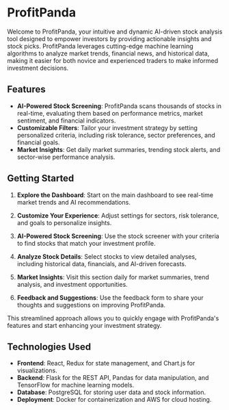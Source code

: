 # ProfitPanda

Welcome to ProfitPanda, your intuitive and dynamic AI-driven stock analysis tool designed to empower investors by providing actionable insights and stock picks. ProfitPanda leverages cutting-edge machine learning algorithms to analyze market trends, financial news, and historical data, making it easier for both novice and experienced traders to make informed investment decisions.

## Features

- **AI-Powered Stock Screening**: ProfitPanda scans thousands of stocks in real-time, evaluating them based on performance metrics, market sentiment, and financial indicators.
- **Customizable Filters**: Tailor your investment strategy by setting personalized criteria, including risk tolerance, sector preferences, and financial goals.
- **Market Insights**: Get daily market summaries, trending stock alerts, and sector-wise performance analysis.

## Getting Started

1. **Explore the Dashboard**: Start on the main dashboard to see real-time market trends and AI recommendations.

2. **Customize Your Experience**: Adjust settings for sectors, risk tolerance, and goals to personalize insights.

3. **AI-Powered Stock Screening**: Use the stock screener with your criteria to find stocks that match your investment profile.

4. **Analyze Stock Details**: Select stocks to view detailed analyses, including historical data, financials, and AI-driven forecasts.

5. **Market Insights**: Visit this section daily for market summaries, trend analysis, and investment opportunities.

6. **Feedback and Suggestions**: Use the feedback form to share your thoughts and suggestions on improving ProfitPanda.

This streamlined approach allows you to quickly engage with ProfitPanda's features and start enhancing your investment strategy.

## Technologies Used

- **Frontend**: React, Redux for state management, and Chart.js for visualizations.
- **Backend**: Flask for the REST API, Pandas for data manipulation, and TensorFlow for machine learning models.
- **Database**: PostgreSQL for storing user data and stock information.
- **Deployment**: Docker for containerization and AWS for cloud hosting.
